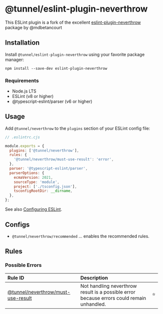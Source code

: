 # @tunnel/eslint-plugin-neverthrow

This ESLint plugin is a fork of the excellent [eslint-plugin-neverthrow](https://github.com/mdbetancourt/eslitn-plugin-neverthrow) package by @mdbetancourt

## Installation

Install `@tunnel/eslint-plugin-neverthrow` using your favorite package manager:

```shell
npm install --save-dev eslint-plugin-neverthrow
```

### Requirements

- Node.js LTS
- ESLint (v8 or higher)
- @typescript-eslint/parser (v6 or higher)

## Usage

Add `@tunnel/neverthrow` to the `plugins` section of your ESLint config file:

```js
// .eslintrc.cjs

module.exports = {
  plugins: ['@tunnel/neverthrow'],
  rules: {
    '@tunnel/neverthrow/must-use-result': 'error',
  },
  parser: '@typescript-eslint/parser',
  parserOptions: {
    ecmaVersion: 2021,
    sourceType: 'module',
    project: ['./tsconfig.json'],
    tsconfigRootDir: __dirname,
  },
};
```

See also [Configuring ESLint](https://eslint.org/docs/user-guide/configuring).

## Configs

- `@tunnel/neverthrow/recommended` ... enables the recommended rules.

## Rules

<!--RULE_TABLE_BEGIN-->

### Possible Errors

| Rule ID                                                       | Description                                                                                |     |
| :------------------------------------------------------------ | :----------------------------------------------------------------------------------------- | :-: |
| [@tunnel/neverthrow/must-use-result](./docs/rules/must-use-result.md) | Not handling neverthrow result is a possible error because errors could remain unhandled. | ⭐️ |

<!--RULE_TABLE_END-->
